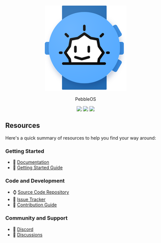 <p align="center">
  <img src="docs/_static/images/logo.svg">
</p>

<p align="center">
 PebbleOS 
</p>

<p align="center">
  <a href="https://github.com/pebble-dev/pebble-firmware/actions/workflows/build.yml?query=branch%3Amain"><img src="https://github.com/pebble-dev/pebble-firmware/actions/workflows/build.yml/badge.svg?branch=main"></a>
  <a href="https://pebbleos.readthedocs.io/en/latest"><img src="https://readthedocs.org/projects/pebbleos/badge/?version=latest&style=flat"></a>
  <a href="https://discordapp.com/invite/aRUAYFN"><img src="https://dcbadge.limes.pink/api/server/aRUAYFN?style=flat"></a>
</p>

## Resources

Here's a quick summary of resources to help you find your way around:

### Getting Started

- 📖 [Documentation](https://pebbleos.readthedocs.io/en/latest)
- 🚀 [Getting Started Guide](https://pebbleos.readthedocs.io/en/latest/getting_started.html)

### Code and Development

- ⌚ [Source Code Repository](https://github.com/pebble-dev/pebble-firmware)
- 🐛 [Issue Tracker](https://github.com/pebble-dev/pebble-firmware/issues)
- 🤝 [Contribution Guide](CONTRIBUTING.md)

### Community and Support

- 💬 [Discord](https://discordapp.com/invite/aRUAYFN)
- 👥 [Discussions](https://github.com/pebble-dev/pebble-firmware/discussions)
